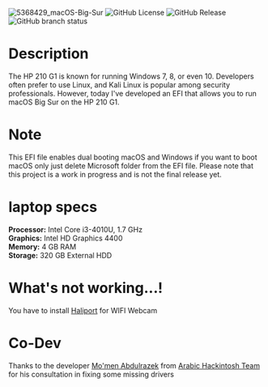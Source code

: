 
![5368429_macOS-Big-Sur](https://github.com/MedoX71T/macOS-BigSur-EFI-File-For-HP-210-G1/assets/53842328/d0fa91df-cd52-438a-8709-70ed757ac8a3)
![GitHub License](https://img.shields.io/github/license/MedoX71T/macOS-BigSur-EFI-File-For-HP-210-G1)
![GitHub Release](https://img.shields.io/github/v/release/MedoX71T/macOS-BigSur-EFI-File-For-HP-210-G1)
![GitHub branch status](https://img.shields.io/github/checks-status/MedoX71T/macOS-BigSur-EFI-File-For-HP-210-G1/main)



# Description
The HP 210 G1 is known for running Windows 7, 8, or even 10. Developers often prefer to use Linux, and Kali Linux is popular among security professionals. However, today I've developed an EFI that allows you to run macOS Big Sur on the HP 210 G1.
# Note
This EFI file enables dual booting macOS and Windows if you want to boot macOS only just delete Microsoft folder from the EFI file. Please note that this project is a work in progress and is not the final release yet.
# laptop specs
**Processor:** Intel Core i3-4010U, 1.7 GHz  
**Graphics:** Intel HD Graphics 4400  
**Memory:** 4 GB RAM  
**Storage:** 320 GB External HDD
# What's not working...!
You have to install [Haliport](https://objects.githubusercontent.com/github-production-release-asset-2e65be/817599631/ab6e176e-a3cc-44c7-891b-9be01e3cb64c?X-Amz-Algorithm=AWS4-HMAC-SHA256&X-Amz-Credential=releaseassetproduction%2F20240701%2Fus-east-1%2Fs3%2Faws4_request&X-Amz-Date=20240701T233022Z&X-Amz-Expires=300&X-Amz-Signature=3b9089355593ef0ae3b2d339b751584add0b8010fd6af676b2ad5c42b9f8218c&X-Amz-SignedHeaders=host&actor_id=0&key_id=0&repo_id=817599631&response-content-disposition=attachment%3B%20filename%3DHeliPort.Wi-Fi.dmg&response-content-type=application%2Foctet-stream) for WIFI 
Webcam
# Co-Dev
Thanks to the developer [Mo'men Abdulrazek](https://www.facebook.com/MOMEN.abdulrazek.ali?mibextid=ZbWKwL) from [Arabic Hackintosh Team](https://www.facebook.com/groups/Arabic.hackintosh/?ref=share&mibextid=qtnXGe) for his consultation in fixing some missing drivers
